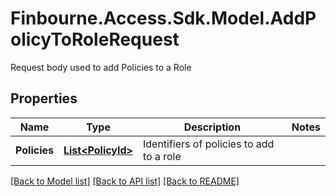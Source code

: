 # Finbourne.Access.Sdk.Model.AddPolicyToRoleRequest
Request body used to add Policies to a Role

## Properties

Name | Type | Description | Notes
------------ | ------------- | ------------- | -------------
**Policies** | [**List&lt;PolicyId&gt;**](PolicyId.md) | Identifiers of policies to add to a role | 

[[Back to Model list]](../README.md#documentation-for-models) [[Back to API list]](../README.md#documentation-for-api-endpoints) [[Back to README]](../README.md)

